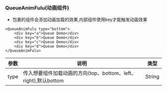 ### QueueAnimFulu(动画组件)

- 包裹的组件会添加动画加载的效果,内部组件使用key才能触发动画效果

```
<QueueAnimFulu type="bottom">
    <div key="a">Queue Demo</div>
    <div key="b">Queue Demo</div>
    <div key="c">Queue Demo</div>
    <div key="d">Queue Demo</div>
</QueueAnimFulu>
```
参数 | 说明 | 类型
---|---|---
type | 传入想要组件加载动画的方向(top、bottom、left、right),默认bottom | String